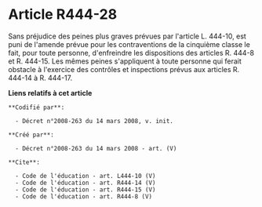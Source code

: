 # Article R444-28

Sans préjudice des peines plus graves prévues par l'article L. 444-10, est puni de l'amende prévue pour les contraventions de
la cinquième classe le fait, pour toute personne, d'enfreindre les dispositions des articles R. 444-8 et R. 444-15. Les mêmes
peines s'appliquent à toute personne qui ferait obstacle à l'exercice des contrôles et inspections prévus aux articles R.
444-14 à R. 444-17.

**Liens relatifs à cet article**

	**Codifié par**:

	  - Décret n°2008-263 du 14 mars 2008, v. init.

	**Créé par**:

	  - Décret n°2008-263 du 14 mars 2008 - art. (V)

	**Cite**:

	  - Code de l'éducation - art. L444-10 (V)
	  - Code de l'éducation - art. R444-14 (V)
	  - Code de l'éducation - art. R444-15 (V)
	  - Code de l'éducation - art. R444-8 (V)
